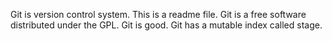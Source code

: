 Git is version control system.
This is a readme file.
Git is a free software distributed under the GPL.
Git is good.
Git has a mutable index called stage.

